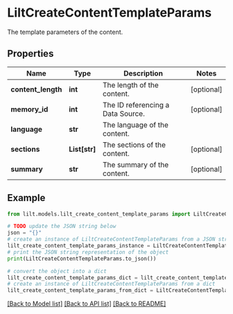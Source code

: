 # LiltCreateContentTemplateParams

The template parameters of the content.

## Properties

Name | Type | Description | Notes
------------ | ------------- | ------------- | -------------
**content_length** | **int** | The length of the content. | [optional] 
**memory_id** | **int** | The ID referencing a Data Source. | [optional] 
**language** | **str** | The language of the content. | 
**sections** | **List[str]** | The sections of the content. | [optional] 
**summary** | **str** | The summary of the content. | [optional] 

## Example

```python
from lilt.models.lilt_create_content_template_params import LiltCreateContentTemplateParams

# TODO update the JSON string below
json = "{}"
# create an instance of LiltCreateContentTemplateParams from a JSON string
lilt_create_content_template_params_instance = LiltCreateContentTemplateParams.from_json(json)
# print the JSON string representation of the object
print(LiltCreateContentTemplateParams.to_json())

# convert the object into a dict
lilt_create_content_template_params_dict = lilt_create_content_template_params_instance.to_dict()
# create an instance of LiltCreateContentTemplateParams from a dict
lilt_create_content_template_params_from_dict = LiltCreateContentTemplateParams.from_dict(lilt_create_content_template_params_dict)
```
[[Back to Model list]](../README.md#documentation-for-models) [[Back to API list]](../README.md#documentation-for-api-endpoints) [[Back to README]](../README.md)



